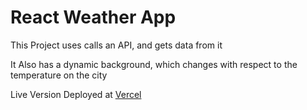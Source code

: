 # React Weather App

This Project uses calls an API, and gets data from it

It Also has a dynamic background, which changes with respect to the temperature on the city


Live Version Deployed at [Vercel](https://weather-app-snowy-zeta.vercel.app/)
